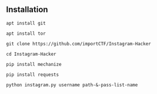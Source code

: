 ## Installation

```
apt install git
```

```
apt install tor
```

```
git clone https://github.com/importCTF/Instagram-Hacker
```

```
cd Instagram-Hacker
```

```
pip install mechanize
```

```
pip install requests
```

```
python instagram.py username path-&-pass-list-name
```
